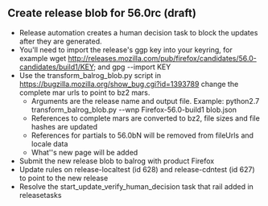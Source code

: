 ## Create release blob for 56.0rc  (draft)


* Release automation creates a human decision task to block the updates after they are generated.
* You'll need to import the release's ggp key into your keyring, for example wget http://releases.mozilla.com/pub/firefox/candidates/56.0-candidates/build1/KEY; and gpg --import KEY
* Use the transform_balrog_blob.py script in https://bugzilla.mozilla.org/show_bug.cgi?id=1393789 change the complete mar urls to point to bz2 mars. 
    * Arguments are the release name and output file.  Example: python2.7 transform_balrog_blob.py --wnp Firefox-56.0-build1 blob.json
    * References to complete mars are converted to bz2, file sizes and file hashes are updated
    * References for partials to 56.0bN will be removed from fileUrls and locale data
    * What''s new page will be added
* Submit the new release blob to balrog with product Firefox
* Update rules on release-localtest (id 628) and release-cdntest (id 627) to point to the new release
* Resolve the start_update_verify_human_decision task that rail added in releasetasks
